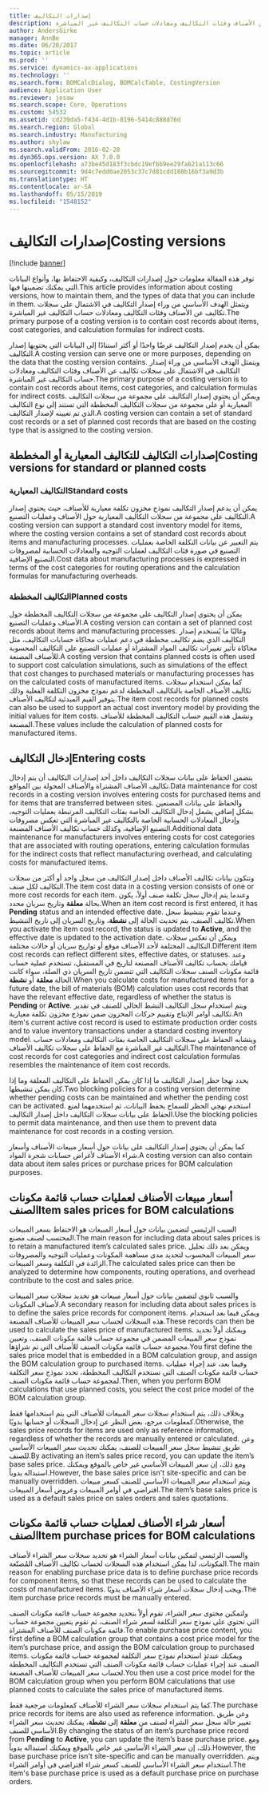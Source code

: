 ```yaml
---
title: إصدارات التكاليف
description: توفر هذه المقالة معلومات حول إصدارات التكاليف، وكيفية الاحتفاظ بها، وأنواع البيانات التي يمكنك تضمينها فيها. ويتمثل الهدف الأساسي من وراء إصدار التكاليف في الاشتمال على سجلات تكاليف عن الأصناف وفئات التكاليف ومعادلات حساب التكاليف غير المباشرة.
author: AndersGirke
manager: AnnBe
ms.date: 06/20/2017
ms.topic: article
ms.prod: ''
ms.service: dynamics-ax-applications
ms.technology: ''
ms.search.form: BOMCalcDialog, BOMCalcTable, CostingVersion
audience: Application User
ms.reviewer: josaw
ms.search.scope: Core, Operations
ms.custom: 54532
ms.assetid: cd239da5-f434-4d1b-8196-5414c888d76d
ms.search.region: Global
ms.search.industry: Manufacturing
ms.author: shylaw
ms.search.validFrom: 2016-02-28
ms.dyn365.ops.version: AX 7.0.0
ms.openlocfilehash: a73be45d183f3cbdc19efbb9ee29fa621a113c66
ms.sourcegitcommit: 9d4c7edd0ae2053c37c7d81cdd180b16bf3a9d3b
ms.translationtype: HT
ms.contentlocale: ar-SA
ms.lasthandoff: 05/15/2019
ms.locfileid: "1548152"
---
```

# <a name="costing-versions"></a><span data-ttu-id="2bf9c-104">إصدارات التكاليف</span><span class="sxs-lookup"><span data-stu-id="2bf9c-104">Costing versions</span></span>

[!include [banner](../includes/banner.md)]

<span data-ttu-id="2bf9c-105">توفر هذه المقالة معلومات حول إصدارات التكاليف، وكيفية الاحتفاظ بها، وأنواع البيانات التي يمكنك تضمينها فيها.</span><span class="sxs-lookup"><span data-stu-id="2bf9c-105">This article provides information about costing versions, how to maintain them, and the types of data that you can include in them.</span></span> <span data-ttu-id="2bf9c-106">ويتمثل الهدف الأساسي من وراء إصدار التكاليف في الاشتمال على سجلات تكاليف عن الأصناف وفئات التكاليف ومعادلات حساب التكاليف غير المباشرة.</span><span class="sxs-lookup"><span data-stu-id="2bf9c-106">The primary purpose of a costing version is to contain cost records about items, cost categories, and calculation formulas for indirect costs.</span></span>

<span data-ttu-id="2bf9c-107">يمكن أن يخدم إصدار التكاليف غرضًا واحدًا أو أكثر استنادًا إلى البيانات التي يحتويها إصدار التكاليف.</span><span class="sxs-lookup"><span data-stu-id="2bf9c-107">A costing version can serve one or more purposes, depending on the data that the costing version contains.</span></span> <span data-ttu-id="2bf9c-108">ويتمثل الهدف الأساسي من وراء إصدار التكاليف في الاشتمال على سجلات تكاليف عن الأصناف وفئات التكاليف ومعادلات حساب التكاليف غير المباشرة.</span><span class="sxs-lookup"><span data-stu-id="2bf9c-108">The primary purpose of a costing version is to contain cost records about items, cost categories, and calculation formulas for indirect costs.</span></span> <span data-ttu-id="2bf9c-109">ويمكن أن يحتوي إصدار التكاليف على مجموعة من سجلات التكاليف المعيارية أو على مجموعة من سجلات التكاليف المخططة التي تستند إلى نوع التكاليف الذي تم تعيينه لإصدار التكاليف.</span><span class="sxs-lookup"><span data-stu-id="2bf9c-109">A costing version can contain a set of standard cost records or a set of planned cost records that are based on the costing type that is assigned to the costing version.</span></span>

## <a name="costing-versions-for-standard-or-planned-costs"></a><span data-ttu-id="2bf9c-110">إصدارات التكاليف للتكاليف المعيارية أو المخططة</span><span class="sxs-lookup"><span data-stu-id="2bf9c-110">Costing versions for standard or planned costs</span></span>
### <a name="standard-costs"></a><span data-ttu-id="2bf9c-111">التكاليف المعيارية</span><span class="sxs-lookup"><span data-stu-id="2bf9c-111">Standard costs</span></span>

<span data-ttu-id="2bf9c-112">يمكن أن يدعم إصدار التكاليف نموذج مخزون تكلفة معيارية للأصناف، حيث يحتوي إصدار التكاليف على مجموعة من سجلات التكاليف المعيارية حول الأصناف وعمليات التصنيع.</span><span class="sxs-lookup"><span data-stu-id="2bf9c-112">A costing version can support a standard cost inventory model for items, where the costing version contains a set of standard cost records about items and manufacturing processes.</span></span> <span data-ttu-id="2bf9c-113">يتم التعبير عن بيانات التكلفة الخاصة بعمليات التصنيع في صورة فئات التكاليف لعمليات التوجيه والمعادلات الحسابية لمصروفات التصنيع الإضافية.</span><span class="sxs-lookup"><span data-stu-id="2bf9c-113">Cost data about manufacturing processes is expressed in terms of the cost categories for routing operations and the calculation formulas for manufacturing overheads.</span></span>

### <a name="planned-costs"></a><span data-ttu-id="2bf9c-114">التكاليف المخططة</span><span class="sxs-lookup"><span data-stu-id="2bf9c-114">Planned costs</span></span>

<span data-ttu-id="2bf9c-115">يمكن أن يحتوي إصدار التكاليف على مجموعة من سجلات التكاليف المخططة حول الأصناف وعمليات التصنيع.</span><span class="sxs-lookup"><span data-stu-id="2bf9c-115">A costing version can contain a set of planned cost records about items and manufacturing processes.</span></span> <span data-ttu-id="2bf9c-116">وغالبًا ما يُستخدم إصدار التكاليف الذي يضم تكاليف مخططة في دعم عمليات محاكاة حسابات التكاليف، مثل محاكاة تأثير تغييرات تكاليف المواد المشتراة أو عمليات التصنيع على التكاليف المحسوبة للأصناف المصنعة.</span><span class="sxs-lookup"><span data-stu-id="2bf9c-116">A costing version that contains planned costs is often used to support cost calculation simulations, such as simulations of the effect that cost changes to purchased materials or manufacturing processes has on the calculated costs of manufactured items.</span></span> <span data-ttu-id="2bf9c-117">كما يمكن استخدام سجلات تكاليف الأصناف الخاصة بالتكاليف المخططة لدعم نموذج مخزون التكلفة الفعلية وذلك بتوفير القيم المبدئية لتكاليف الأصناف.</span><span class="sxs-lookup"><span data-stu-id="2bf9c-117">The item cost records for planned costs can also be used to support an actual cost inventory model by providing the initial values for item costs.</span></span> <span data-ttu-id="2bf9c-118">وتشمل هذه القيم حساب التكاليف المخططة للأصناف المصنعة.</span><span class="sxs-lookup"><span data-stu-id="2bf9c-118">These values include the calculation of planned costs for manufactured items.</span></span>

## <a name="entering-costs"></a><span data-ttu-id="2bf9c-119">إدخال التكاليف</span><span class="sxs-lookup"><span data-stu-id="2bf9c-119">Entering costs</span></span>
<span data-ttu-id="2bf9c-120">يتضمن الحفاظ على بيانات سجلات التكاليف داخل أحد إصدارات التكاليف أن يتم إدخال تكاليف الأصناف المشتراة والأصناف المحولة بين المواقع.</span><span class="sxs-lookup"><span data-stu-id="2bf9c-120">Data maintenance for cost records in a costing version involves entering costs for purchased items and for items that are transferred between sites.</span></span> <span data-ttu-id="2bf9c-121">والحفاظ على بيانات المصنعين بشكل إضافي يشمل إدخال التكاليف الخاصة بفئات التكاليف المرتبطة بعمليات التوجيه، وإدخال المعادلات الحسابية الخاصة بالتكاليف غير المباشرة التي تعكس مصروفات التصنيع الإضافية، وكذلك حساب تكاليف الأصناف المصنعة.</span><span class="sxs-lookup"><span data-stu-id="2bf9c-121">Additional data maintenance for manufacturers involves entering costs for cost categories that are associated with routing operations, entering calculation formulas for the indirect costs that reflect manufacturing overhead, and calculating costs for manufactured items.</span></span> 

<span data-ttu-id="2bf9c-122">وتتكون بيانات تكاليف الأصناف داخل إصدار التكاليف من سجل واحد أو أكثر من سجلات التكاليف لكل صنف.</span><span class="sxs-lookup"><span data-stu-id="2bf9c-122">The item cost data in a costing version consists of one or more cost records for each item.</span></span> <span data-ttu-id="2bf9c-123">وعندما يتم إدخال سجل تكلفة صنف أولاً، يكون بحالة **معلقة** وتاريخ سريان محدد.</span><span class="sxs-lookup"><span data-stu-id="2bf9c-123">When an item cost record is first entered, it has **Pending** status and an intended effective date.</span></span> <span data-ttu-id="2bf9c-124">وعندما تقوم بتنشيط سجل تكاليف الصنف، يتم تحديث الحالة إلى **نشطة**، وتاريخ السريان إلى تاريخ التنشيط.</span><span class="sxs-lookup"><span data-stu-id="2bf9c-124">When you activate the item cost record, the status is updated to **Active**, and the effective date is updated to the activation date.</span></span> <span data-ttu-id="2bf9c-125">ويمكن أن تعكس سجلات التكاليف المختلفة لأحد الأصناف موقع أو تواريخ سريان أو حالات مختلفة.</span><span class="sxs-lookup"><span data-stu-id="2bf9c-125">Different item cost records can reflect different sites, effective dates, or statuses.</span></span> <span data-ttu-id="2bf9c-126">وعند قيامك بحساب تكاليف الأصناف المصنعة لتاريخ في المستقبل، تستخدم عملية حساب قائمة مكونات الصنف سجلات التكاليف التي تتضمن تاريخ السريان ذي الصلة، سواء كانت الحالة **معلقة** أو **نشطة**.</span><span class="sxs-lookup"><span data-stu-id="2bf9c-126">When you calculate costs for manufactured items for a future date, the bill of materials (BOM) calculation uses cost records that have the relevant effective date, regardless of whether the status is **Pending** or **Active**.</span></span> <span data-ttu-id="2bf9c-127">ويتم استخدام سجل التكاليف النشط الحالي للصنف في تقدير تكاليف أوامر الإنتاج وتقييم حركات المخزون ضمن نموذج مخزون تكلفة معيارية.</span><span class="sxs-lookup"><span data-stu-id="2bf9c-127">An item's current active cost record is used to estimate production order costs and to value inventory transactions under a standard costing inventory model.</span></span> <span data-ttu-id="2bf9c-128">ويتشابه الحفاظ على سجلات التكاليف الخاصة بفئات التكاليف ومعادلات حساب التكاليف غير المباشرة مع الحفاظ على سجلات تكاليف الأصناف.</span><span class="sxs-lookup"><span data-stu-id="2bf9c-128">The maintenance of cost records for cost categories and indirect cost calculation formulas resembles the maintenance of item cost records.</span></span> 

<span data-ttu-id="2bf9c-129">يحدد نهجا حظر إصدار التكاليف ما إذا كان يمكن الحفاظ على التكاليف المعلقة وما إذا كان يمكن تنشيطها.</span><span class="sxs-lookup"><span data-stu-id="2bf9c-129">Two blocking policies for a costing version determine whether pending costs can be maintained and whether the pending cost can be activated.</span></span> <span data-ttu-id="2bf9c-130">استخدم نهجي الحظر للسماح بحفظ البيانات، ثم استخدمهما لمنع الحفاظ على بيانات سجلات التكاليف داخل إصدار التكاليف.</span><span class="sxs-lookup"><span data-stu-id="2bf9c-130">Use the blocking policies to permit data maintenance, and then use them to prevent data maintenance for cost records in a costing version.</span></span> 

<span data-ttu-id="2bf9c-131">كما يمكن أن يحتوي إصدار التكاليف على بيانات حول أسعار مبيعات الأصناف وأسعار شراء الأصناف لأغراض حسابات شجرة المواد.</span><span class="sxs-lookup"><span data-stu-id="2bf9c-131">A costing version can also contain data about item sales prices or purchase prices for BOM calculation purposes.</span></span>

## <a name="item-sales-prices-for-bom-calculations"></a><span data-ttu-id="2bf9c-132">أسعار مبيعات الأصناف لعمليات حساب قائمة مكونات الصنف</span><span class="sxs-lookup"><span data-stu-id="2bf9c-132">Item sales prices for BOM calculations</span></span>
<span data-ttu-id="2bf9c-133">السبب الرئيسي لتضمين بيانات حول أسعار المبيعات هو الاحتفاظ بسعر المبيعات المحتسب لصنف مصنع.</span><span class="sxs-lookup"><span data-stu-id="2bf9c-133">The main reason for including data about sales prices is to retain a manufactured item’s calculated sales price.</span></span> <span data-ttu-id="2bf9c-134">ويمكن بعد ذلك تحليل سعر المبيعات المحسوب لتحديد مدى مساهمة المكونات وعمليات التوجيه والمصروفات الزائدة في التكلفة وسعر المبيعات.</span><span class="sxs-lookup"><span data-stu-id="2bf9c-134">The calculated sales price can then be analyzed to determine how components, routing operations, and overhead contribute to the cost and sales price.</span></span> 

<span data-ttu-id="2bf9c-135">والسبب ثانوي لتضمين بيانات حول أسعار مبيعات هو تحديد سجلات سعر المبيعات لأصناف المكونات.</span><span class="sxs-lookup"><span data-stu-id="2bf9c-135">A secondary reason for including data about sales prices is to define the sales price records for component items.</span></span> <span data-ttu-id="2bf9c-136">ويمكن فيما بعد استخدام هذه السجلات لحساب سعر المبيعات للأصناف المصنعة.</span><span class="sxs-lookup"><span data-stu-id="2bf9c-136">These records can then be used to calculate the sales price of manufactured items.</span></span> <span data-ttu-id="2bf9c-137">ويمكنك أولاً تحديد نموذج سعر المبيعات المضمن في مجموعة حساب قائمة مكونات الصنف، وتعيين مجموعة حساب قائمة مكونات الصنف للأصناف التي تم شراؤها.</span><span class="sxs-lookup"><span data-stu-id="2bf9c-137">You first define the sales price model that is embedded in a BOM calculation group, and assign the BOM calculation group to purchased items.</span></span> <span data-ttu-id="2bf9c-138">وفيما بعد، عند إجراء عمليات حساب قائمة مكونات الصنف التي تستخدم التكاليف المخططة، تحدد نموذج سعر التكلفة لمجموعة حساب قائمة مكونات الصنف.</span><span class="sxs-lookup"><span data-stu-id="2bf9c-138">Then, when you perform BOM calculations that use planned costs, you select the cost price model of the BOM calculation group.</span></span> 

<span data-ttu-id="2bf9c-139">وبخلاف ذلك، يتم استخدام سجلات سعر المبيعات للأصناف التي يتم استخدامها فقط كمعلومات مرجع، بغض النظر عن إدخال السجلات أو حسابها يدويًا.</span><span class="sxs-lookup"><span data-stu-id="2bf9c-139">Otherwise, the sales price records for items are used only as reference information, regardless of whether the records are manually entered or calculated.</span></span> <span data-ttu-id="2bf9c-140">وعن طريق تنشيط سجل سعر المبيعات للصنف، يمكنك تحديث سعر المبيعات الأساسي للصنف.</span><span class="sxs-lookup"><span data-stu-id="2bf9c-140">By activating an item’s sales price record, you can update the item’s base sales price.</span></span> <span data-ttu-id="2bf9c-141">ومع ذلك، إن سعر المبيعات الأساسي غير خاص بالموقع ويمكنك استبداله يدوياً.</span><span class="sxs-lookup"><span data-stu-id="2bf9c-141">However, the base sales price isn't site-specific and can be manually overridden.</span></span> <span data-ttu-id="2bf9c-142">ويتم استخدام سعر المبيعات الأساسي للصنف كسعر مبيعات افتراضي في أوامر المبيعات وعروض أسعار المبيعات.</span><span class="sxs-lookup"><span data-stu-id="2bf9c-142">The item’s base sales price is used as a default sales price on sales orders and sales quotations.</span></span>

## <a name="item-purchase-prices-for-bom-calculations"></a><span data-ttu-id="2bf9c-143">أسعار شراء الأصناف لعمليات حساب قائمة مكونات الصنف</span><span class="sxs-lookup"><span data-stu-id="2bf9c-143">Item purchase prices for BOM calculations</span></span>
<span data-ttu-id="2bf9c-144">والسبب الرئيسي لتمكين بيانات أسعار الشراء هو تحديد سجلات سعر الشراء لأصناف المكونات، لذا يمكن استخدام هذه السجلات لحساب تكاليف الأصناف المُصنّعة.</span><span class="sxs-lookup"><span data-stu-id="2bf9c-144">The main reason for enabling purchase price data is to define purchase price records for component items, so that these records can be used to calculate the costs of manufactured items.</span></span> <span data-ttu-id="2bf9c-145">ويجب إدخال سجلات أسعار شراء الأصناف يدويًا.</span><span class="sxs-lookup"><span data-stu-id="2bf9c-145">The item purchase price records must be manually entered.</span></span> 

<span data-ttu-id="2bf9c-146">ولتمكين محتوى سعر الشراء، تقوم أولاً بتحديد مجموعة حساب قائمة مكونات الصنف التي تحتوي على نموذج سعر التكلفة لسعر شراء الصنف، ثم تقوم يتعيين مجموعة حساب قائمة مكونات الصنف للأصناف المشتراة.</span><span class="sxs-lookup"><span data-stu-id="2bf9c-146">To enable purchase price content, you first define a BOM calculation group that contains a cost price model for the item’s purchase price, and assign the BOM calculation group to purchased items.</span></span> <span data-ttu-id="2bf9c-147">ويمكنك عندئذٍ استخدام نموذج سعر التكلفة لمجموعة حساب قائمة مكونات الصنف عند إجراء عمليات حساب قائمة مكونات الصنف التي تستخدم التكاليف المخططة لحساب سعر المبيعات للأصناف المصنعة.</span><span class="sxs-lookup"><span data-stu-id="2bf9c-147">You then use a cost price model for the BOM calculation group when you perform BOM calculations that use planned costs to calculate the sales price of manufactured items.</span></span> 

<span data-ttu-id="2bf9c-148">كما يتم استخدام سجلات سعر الشراء للأصناف كمعلومات مرجعية فقط.</span><span class="sxs-lookup"><span data-stu-id="2bf9c-148">The purchase price records for items are also used as reference information.</span></span> <span data-ttu-id="2bf9c-149">وعن طريق تغيير حالة سجل سعر الشراء لصنف من **معلقة** إلى **نشطة**، يمكنك تحديث سعر الشراء الأساسي للصنف.</span><span class="sxs-lookup"><span data-stu-id="2bf9c-149">By changing the status of an item’s purchase price record from **Pending** to **Active**, you can update the item’s base purchase price.</span></span> <span data-ttu-id="2bf9c-150">ومع ذلك، إن سعر الشراء الأساسي غير خاص بالموقع ويمكنك استبداله يدوياً.</span><span class="sxs-lookup"><span data-stu-id="2bf9c-150">However, the base purchase price isn't site-specific and can be manually overridden.</span></span> <span data-ttu-id="2bf9c-151">ويتم استخدام سعر الشراء الأساسي للصنف كسعر شراء افتراضي في أوامر الشراء.</span><span class="sxs-lookup"><span data-stu-id="2bf9c-151">The item's base purchase price is used as a default purchase price on purchase orders.</span></span>



